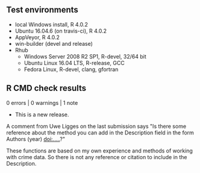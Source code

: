 ## Test environments

* local Windows install, R 4.0.2
* Ubuntu 16.04.6 (on travis-ci), R 4.0.2
* AppVeyor, R 4.0.2
* win-builder (devel and release)
* Rhub
    + Windows Server 2008 R2 SP1, R-devel, 32/64 bit
    + Ubuntu Linux 16.04 LTS, R-release, GCC
    + Fedora Linux, R-devel, clang, gfortran
    
## R CMD check results

0 errors | 0 warnings | 1 note

* This is a new release.

A comment from Uwe Ligges on the last submission says "Is there some reference about the method you can add in the Description
field in the form Authors (year) <doi:.....>?"

These functions are based on my own experience and methods of working with crime data. So there is not any reference or citation to include in the Description.
